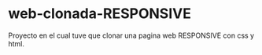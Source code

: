 # web-clonada-RESPONSIVE
Proyecto en el cual tuve que clonar una pagina web  RESPONSIVE con css y html.
